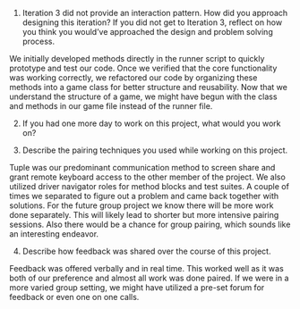 1. Iteration 3 did not provide an interaction pattern. How did you approach designing this iteration? If you did not get to Iteration 3, reflect on how you think you would’ve approached the design and problem solving process.

We initially developed methods directly in the runner script to quickly prototype and test our code. Once we verified that the core functionality was working correctly, we refactored our code by organizing these methods into a game class for better structure and reusability.
Now that we understand the structure of a game, we might have begun with the class and methods in our game file instead of the runner file.

2. If you had one more day to work on this project, what would you work on?


3. Describe the pairing techniques you used while working on this project.

Tuple was our predominant communication method to screen share and grant remote keyboard access to the other member of the project.
We also utilized driver navigator roles for method blocks and test suites.
A couple of times we separated to figure out a problem and came back together with solutions.
For the future group project we know there will be more work done separately. This will likely lead to shorter but more intensive pairing sessions. Also there would be a chance for group pairing, which sounds like an interesting endeavor.

4. Describe how feedback was shared over the course of this project.

Feedback was offered verbally and in real time. This worked well as it was both of our preference and almost all work was done paired.
If we were in a more varied group setting, we might have utilized a pre-set forum for feedback or even one on one calls.